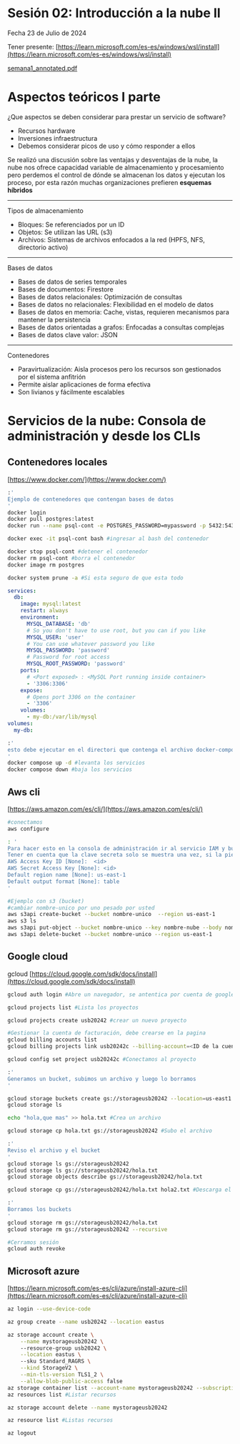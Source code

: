 # Sesión 02: Introducción a la nube II

Fecha 23 de Julio de 2024

Tener presente: [https://learn.microsoft.com/es-es/windows/wsl/install](https://learn.microsoft.com/es-es/windows/wsl/install) 

[semana1_annotated.pdf](Sesio%CC%81n%2002%20Introduccio%CC%81n%20a%20la%20nube%20II%20d60dcf232d744bc9a81064ae124ffd60/semana1_annotated.pdf)

# Aspectos teóricos I parte

¿Que aspectos se deben considerar para prestar un servicio de software?

- Recursos hardware
- Inversiones infraestructura
- Debemos considerar picos de uso y cómo responder a ellos

Se realizó una discusión sobre las ventajas y desventajas de la nube, la nube nos ofrece capacidad variable de almacenamiento y procesamiento pero perdemos el control de dónde se almacenan los datos y ejecutan los proceso, por esta razón muchas organizaciones prefieren **esquemas híbridos**

---

Tipos de almacenamiento

- Bloques: Se referenciados por un ID
- Objetos: Se utilizan las URL (s3)
- Archivos: Sistemas de archivos enfocados a la red (HPFS, NFS, directorio activo)

---

Bases de datos

- Bases de datos de series temporales
- Bases de documentos: Firestore
- Bases de datos relacionales: Optimización de consultas
- Bases de datos no relacionales: Flexibilidad en el modelo de datos
- Bases de datos en memoria: Cache, vistas, requieren mecanismos para mantener la persistencia
- Bases de datos orientadas a grafos: Enfocadas a consultas complejas
- Bases de datos clave valor: JSON

---

Contenedores

- Paravirtualización: Aisla procesos pero los recursos son gestionados por el sistema anfitrión
- Permite aislar aplicaciones de forma efectiva
- Son livianos y fácilmente escalables

# Servicios de la nube: Consola de administración y desde los CLIs

## Contenedores locales

[https://www.docker.com/](https://www.docker.com/)

```bash
:'
Ejemplo de contenedores que contengan bases de datos
'
docker login 
docker pull postgres:latest
docker run --name psql-cont -e POSTGRES_PASSWORD=mypassword -p 5432:5432 -p postgres -d

docker exec -it psql-cont bash #ingresar al bash del contenedor

docker stop psql-cont #detener el contenedor
docker rm psql-cont #borra el contenedor
docker image rm postgres

docker system prune -a #Si esta seguro de que esta todo
```

```yaml
services:
  db:
    image: mysql:latest
    restart: always
    environment:
      MYSQL_DATABASE: 'db'
      # So you don't have to use root, but you can if you like
      MYSQL_USER: 'user'
      # You can use whatever password you like
      MYSQL_PASSWORD: 'password'
      # Password for root access
      MYSQL_ROOT_PASSWORD: 'password'
    ports:
      # <Port exposed> : <MySQL Port running inside container>
      - '3306:3306'
    expose:
      # Opens port 3306 on the container
      - '3306'
    volumes:
      - my-db:/var/lib/mysql
volumes:
  my-db:

```

```bash
:'
esto debe ejecutar en el directori que contenga el archivo docker-compose.yaml
'
docker compose up -d #levanta los servicios
docker compose down #baja los servicios
```

## Aws cli

[https://aws.amazon.com/es/cli/](https://aws.amazon.com/es/cli/) 

```bash
#conectamos
aws configure

: '
Para hacer esto en la consola de administración ir al servicio IAM y buscar Manage Access Key y crear una
Tener en cuenta que la clave secreta solo se muestra una vez, si la pierde, debe generar otra llave
AWS Access Key ID [None]:  <id>
AWS Secret Access Key [None]: <id>
Default region name [None]: us-east-1
Default output format [None]: table
'

#Ejemplo con s3 (bucket)
#cambiar nombre-unico por uno pesado por usted
aws s3api create-bucket --bucket nombre-unico  --region us-east-1
aws s3 ls
aws s3api put-object --bucket nombre-unico --key nombre-nube --body nombre-archivo-local
aws s3api delete-bucket --bucket nombre-unico --region us-east-1
```

## Google cloud

gcloud [https://cloud.google.com/sdk/docs/install](https://cloud.google.com/sdk/docs/install) 

```bash
gcloud auth login #Abre un navegador, se antentica por cuenta de google

gcloud projects list #Lista los proyectos

gcloud projects create usb20242 #crear un nuevo proyecto

#Gestionar la cuenta de facturación, debe crearse en la pagina
gcloud billing accounts list
gcloud billing projects link usb20242c --billing-account=<ID de la cuenta>

gcloud config set project usb20242c #Conectamos al proyecto

:'
Generamos un bucket, subimos un archivo y luego lo borramos
'

gcloud storage buckets create gs://storageusb20242 --location=us-east1
gcloud storage ls

echo "hola,que mas" >> hola.txt #Crea un archivo

gcloud storage cp hola.txt gs://storageusb20242 #Subo el archivo

:'
Reviso el archivo y el bucket
'
gcloud storage ls gs://storageusb20242
gcloud storage ls gs://storageusb20242/hola.txt
gcloud storage objects describe gs://storageusb20242/hola.txt

gcloud storage cp gs://storageusb20242/hola.txt hola2.txt #Descarga el archivo

:'
Borramos los buckets
'
gcloud storage rm gs://storageusb20242/hola.txt
gcloud storage rm gs://storageusb20242 --recursive

#Cerramos sesión
gcloud auth revoke
```

## Microsoft azure

[https://learn.microsoft.com/es-es/cli/azure/install-azure-cli](https://learn.microsoft.com/es-es/cli/azure/install-azure-cli) 

```bash
az login --use-device-code

az group create --name usb20242 --location eastus

az storage account create \
	--name mystorageusb20242 \ 
	--resource-group usb20242 \
	--location eastus \ 
	--sku Standard_RAGRS \
	--kind StorageV2 \
	--min-tls-version TLS1_2 \
	--allow-blob-public-access false
az storage container list --account-name mystorageusb20242 --subscription <id>
az resources list #Listar recursos

az storage account delete --name mystorageusb20242

az resource list #Listas recursos

az logout

```